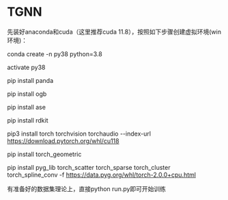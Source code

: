 # TGNN
先装好anaconda和cuda（这里推荐cuda 11.8），按照如下步骤创建虚拟环境(win环境)：

conda create -n py38 python=3.8

activate py38

pip install panda

pip install ogb

pip install ase

pip install rdkit

pip3 install torch torchvision torchaudio --index-url https://download.pytorch.org/whl/cu118

pip install torch_geometric

pip install pyg_lib torch_scatter torch_sparse torch_cluster torch_spline_conv -f https://data.pyg.org/whl/torch-2.0.0+cpu.html

有准备好的数据集理论上，直接python run.py即可开始训练
